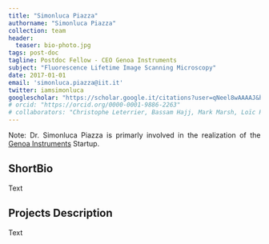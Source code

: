```yaml
---
title: "Simonluca Piazza"
authorname: "Simonluca Piazza"
collection: team
header:
  teaser: bio-photo.jpg
tags: post-doc
tagline: Postdoc Fellow - CEO Genoa Instruments
subject: "Fluorescence Lifetime Image Scanning Microscopy"
date: 2017-01-01
email: 'simonluca.piazza@iit.it'
twitter: iamsimonluca
googlescholar: "https://scholar.google.it/citations?user=qNeel8wAAAAJ&hl=it"
# orcid: "https://orcid.org/0000-0001-9886-2263"
# collaborators: "Christophe Leterrier, Bassam Hajj, Mark Marsh, Loïc Royer, Joe Grove"
---
```


<p align= "justify">
Note: Dr. Simonluca Piazza is primarly involved in the realization of the <a href="https://www.genoainstruments.com">Genoa Instruments</a> Startup. 
  
<h2>ShortBio</h2>
Text

<h2>Projects Description</h2>
Text

<!---{% include author-research-themes.html %}--->
<!---{% include team-member-collaborators.html %}--->
<!---{% include publication-list.html %}--->
